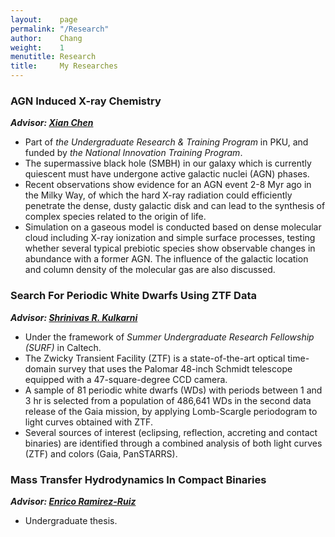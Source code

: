 ```yaml
---
layout:    page
permalink: "/Research"
author:    Chang
weight:    1
menutitle: Research
title:     My Researches
---
```

### AGN Induced X-ray Chemistry

***Advisor: [Xian Chen](http://kiaa.pku.edu.cn/people/xian-chen-陈弦)***
- Part of *the Undergraduate Research & Training Program* in PKU, and funded by *the National Innovation Training Program*.
- The supermassive black hole (SMBH) in our galaxy which is currently quiescent must have undergone active galactic nuclei (AGN) phases.
- Recent observations show evidence for an AGN event 2-8 Myr ago in the Milky Way, of which the hard X-ray radiation could efficiently penetrate the dense, dusty galactic disk and can lead to the synthesis of complex species related to the origin of life.
- Simulation on a gaseous model is conducted based on dense molecular cloud including X-ray ionization and simple surface processes, testing whether several typical prebiotic species show observable changes in abundance with a former AGN. The influence of the galactic location and column density of the molecular gas are also discussed.

### Search For Periodic White Dwarfs Using ZTF Data

***Advisor: [Shrinivas R. Kulkarni](http://www.astro.caltech.edu/~srk/)***
- Under the framework of *Summer Undergraduate Research Fellowship (SURF)* in Caltech.
- The Zwicky Transient Facility (ZTF) is a state-of-the-art optical time-domain survey that uses the Palomar 48-inch Schmidt telescope equipped with a 47-square-degree CCD camera.
- A sample of 81 periodic white dwarfs (WDs) with periods between 1 and 3 hr is selected from a population of 486,641 WDs in the second data release of the Gaia mission, by applying Lomb-Scargle periodogram to light curves obtained with ZTF.
- Several sources of interest (eclipsing, reflection, accreting and contact binaries) are identified through a combined analysis of both light curves (ZTF) and colors (Gaia, PanSTARRS).

### Mass Transfer Hydrodynamics In Compact Binaries

***Advisor: [Enrico Ramirez-Ruiz](http://www.ucolick.org/~enrico/home.html)***
- Undergraduate thesis.
